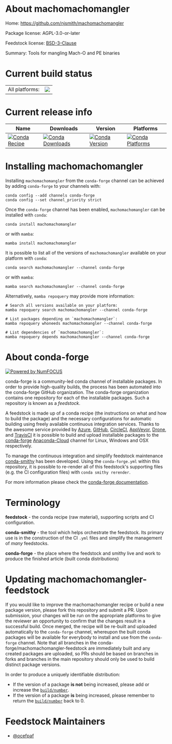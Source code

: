 About machomachomangler
=======================

Home: https://github.com/njsmith/machomachomangler

Package license: AGPL-3.0-or-later

Feedstock license: [BSD-3-Clause](https://github.com/conda-forge/machomachomangler-feedstock/blob/main/LICENSE.txt)

Summary: Tools for mangling Mach-O and PE binaries

Current build status
====================


<table><tr><td>All platforms:</td>
    <td>
      <a href="https://dev.azure.com/conda-forge/feedstock-builds/_build/latest?definitionId=17235&branchName=main">
        <img src="https://dev.azure.com/conda-forge/feedstock-builds/_apis/build/status/machomachomangler-feedstock?branchName=main">
      </a>
    </td>
  </tr>
</table>

Current release info
====================

| Name | Downloads | Version | Platforms |
| --- | --- | --- | --- |
| [![Conda Recipe](https://img.shields.io/badge/recipe-machomachomangler-green.svg)](https://anaconda.org/conda-forge/machomachomangler) | [![Conda Downloads](https://img.shields.io/conda/dn/conda-forge/machomachomangler.svg)](https://anaconda.org/conda-forge/machomachomangler) | [![Conda Version](https://img.shields.io/conda/vn/conda-forge/machomachomangler.svg)](https://anaconda.org/conda-forge/machomachomangler) | [![Conda Platforms](https://img.shields.io/conda/pn/conda-forge/machomachomangler.svg)](https://anaconda.org/conda-forge/machomachomangler) |

Installing machomachomangler
============================

Installing `machomachomangler` from the `conda-forge` channel can be achieved by adding `conda-forge` to your channels with:

```
conda config --add channels conda-forge
conda config --set channel_priority strict
```

Once the `conda-forge` channel has been enabled, `machomachomangler` can be installed with `conda`:

```
conda install machomachomangler
```

or with `mamba`:

```
mamba install machomachomangler
```

It is possible to list all of the versions of `machomachomangler` available on your platform with `conda`:

```
conda search machomachomangler --channel conda-forge
```

or with `mamba`:

```
mamba search machomachomangler --channel conda-forge
```

Alternatively, `mamba repoquery` may provide more information:

```
# Search all versions available on your platform:
mamba repoquery search machomachomangler --channel conda-forge

# List packages depending on `machomachomangler`:
mamba repoquery whoneeds machomachomangler --channel conda-forge

# List dependencies of `machomachomangler`:
mamba repoquery depends machomachomangler --channel conda-forge
```


About conda-forge
=================

[![Powered by
NumFOCUS](https://img.shields.io/badge/powered%20by-NumFOCUS-orange.svg?style=flat&colorA=E1523D&colorB=007D8A)](https://numfocus.org)

conda-forge is a community-led conda channel of installable packages.
In order to provide high-quality builds, the process has been automated into the
conda-forge GitHub organization. The conda-forge organization contains one repository
for each of the installable packages. Such a repository is known as a *feedstock*.

A feedstock is made up of a conda recipe (the instructions on what and how to build
the package) and the necessary configurations for automatic building using freely
available continuous integration services. Thanks to the awesome service provided by
[Azure](https://azure.microsoft.com/en-us/services/devops/), [GitHub](https://github.com/),
[CircleCI](https://circleci.com/), [AppVeyor](https://www.appveyor.com/),
[Drone](https://cloud.drone.io/welcome), and [TravisCI](https://travis-ci.com/)
it is possible to build and upload installable packages to the
[conda-forge](https://anaconda.org/conda-forge) [Anaconda-Cloud](https://anaconda.org/)
channel for Linux, Windows and OSX respectively.

To manage the continuous integration and simplify feedstock maintenance
[conda-smithy](https://github.com/conda-forge/conda-smithy) has been developed.
Using the ``conda-forge.yml`` within this repository, it is possible to re-render all of
this feedstock's supporting files (e.g. the CI configuration files) with ``conda smithy rerender``.

For more information please check the [conda-forge documentation](https://conda-forge.org/docs/).

Terminology
===========

**feedstock** - the conda recipe (raw material), supporting scripts and CI configuration.

**conda-smithy** - the tool which helps orchestrate the feedstock.
                   Its primary use is in the construction of the CI ``.yml`` files
                   and simplify the management of *many* feedstocks.

**conda-forge** - the place where the feedstock and smithy live and work to
                  produce the finished article (built conda distributions)


Updating machomachomangler-feedstock
====================================

If you would like to improve the machomachomangler recipe or build a new
package version, please fork this repository and submit a PR. Upon submission,
your changes will be run on the appropriate platforms to give the reviewer an
opportunity to confirm that the changes result in a successful build. Once
merged, the recipe will be re-built and uploaded automatically to the
`conda-forge` channel, whereupon the built conda packages will be available for
everybody to install and use from the `conda-forge` channel.
Note that all branches in the conda-forge/machomachomangler-feedstock are
immediately built and any created packages are uploaded, so PRs should be based
on branches in forks and branches in the main repository should only be used to
build distinct package versions.

In order to produce a uniquely identifiable distribution:
 * If the version of a package **is not** being increased, please add or increase
   the [``build/number``](https://docs.conda.io/projects/conda-build/en/latest/resources/define-metadata.html#build-number-and-string).
 * If the version of a package **is** being increased, please remember to return
   the [``build/number``](https://docs.conda.io/projects/conda-build/en/latest/resources/define-metadata.html#build-number-and-string)
   back to 0.

Feedstock Maintainers
=====================

* [@ocefpaf](https://github.com/ocefpaf/)

